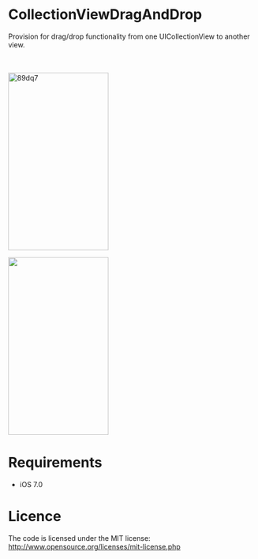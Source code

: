 CollectionViewDragAndDrop
=========================

Provision for drag/drop functionality from one UICollectionView to another view.


<br><br>
<img src="http://s30.postimg.org/mtcx91p1b/89dq7.gif" alt="89dq7" width="203px" height="360px">
<br>

<img class="ctx-gif" width="203" height="360" src="https://imgflip.com/gif/89dq7">

Requirements
==============
- iOS 7.0

Licence
================
The code is licensed under the MIT license: http://www.opensource.org/licenses/mit-license.php

